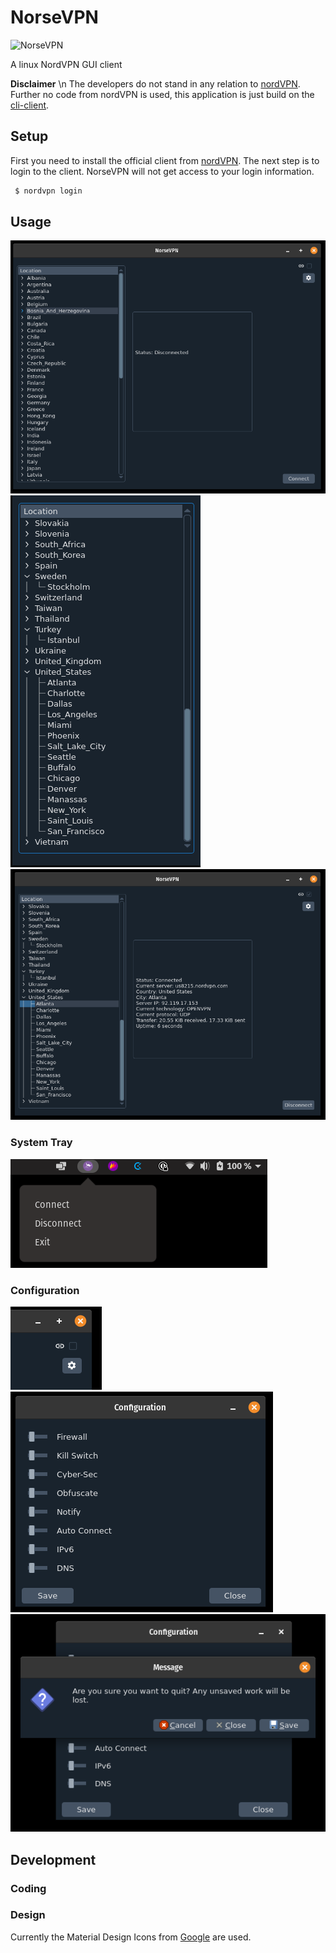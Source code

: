 # NorseVPN

![NorseVPN](doc/img/logo/NorseVPN_transparent%20.png)

A linux NordVPN GUI client

**Disclaimer** \n
The developers do not stand in any relation to [nordVPN](https://nordvpn.com).
Further no code from nordVPN is used, this application is just build on the [cli-client](https://nordvpn.com/de/download/linux/).
## Setup
First you need to install the official client from [nordVPN](https://nordvpn.com/de/download/linux/).
The next step is to login to the client. NorseVPN will not get access to your login information.

```bash
 $ nordvpn login
```

## Usage
![startup](doc/img/showcase/startup.png)
![locations](doc/img/showcase/locations.png)
![connection](doc/img/showcase/connected.png)

### System Tray
![systemTray](doc/img/showcase/systemtray.png)

### Configuration
![settingButton](doc/img/showcase/setting.png)
![configurationWindow](doc/img/showcase/configurationWindow.png)
![configurationWindowExit](doc/img/showcase/configurationWindow_exit.png)
## Development

### Coding

### Design

Currently the Material Design Icons from [Google](https://fonts.google.com/icons?selected=Material+Icons) are used.